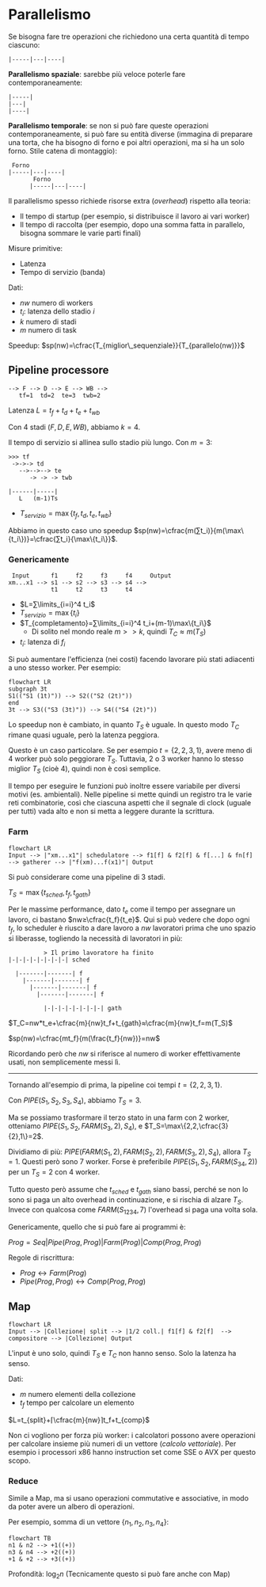# Parallelismo

Se bisogna fare tre operazioni che richiedono una certa quantità di tempo ciascuno:
```
|-----|---|----|
```

**Parallelismo spaziale**: sarebbe più veloce poterle fare contemporaneamente:
```
|-----|
|---|
|----|
```

**Parallelismo temporale**: se non si può fare queste operazioni contemporaneamente, si può fare su entità diverse (immagina di preparare una torta, che ha bisogno di forno e poi altri operazioni, ma si ha un solo forno. Stile catena di montaggio):
```
 Forno
|-----|---|----|
       Forno
      |-----|---|----|
```

Il parallelismo spesso richiede risorse extra (*overhead*) rispetto alla teoria:
- Il tempo di startup (per esempio, si distribuisce il lavoro ai vari worker)
- Il tempo di raccolta (per esempio, dopo una somma fatta in parallelo, bisogna sommare le varie parti finali)

Misure primitive:
- Latenza
- Tempo di servizio (banda)

Dati:
- $nw$ numero di workers
- $t_i$: latenza dello stadio $i$
- $k$ numero di stadi
- $m$ numero di task

Speedup: $sp(nw)=\cfrac{T_{miglior\_sequenziale}}{T_{parallelo(nw)}}$

## Pipeline processore

```
--> F --> D --> E --> WB -->
   tf=1  td=2  te=3  twb=2
```

Latenza $L=t_f+t_d+t_e+t_{wb}$

Con 4 stadi ($F, D, E ,WB$), abbiamo $k=4$.

Il tempo di servizio si allinea sullo stadio più lungo. Con $m=3$:

```
>>> tf
 ->->-> td
   -->-->--> te
      -> -> -> twb

|------|-----|
   L   (m-1)Ts
```

- $T_{servizio}=\max\{t_f,t_d,t_e,t_{wb}\}$

Abbiamo in questo caso uno speedup $sp(nw)=\cfrac{m(∑t_i)}{m(\max\{t_i\})}=\cfrac{∑t_i}{\max\{t_i\}}$.

### Genericamente

```
 Input      f1     f2     f3     f4     Output
xm...x1 --> s1 --> s2 --> s3 --> s4 -->
            t1     t2     t3     t4
```

- $L=∑\limits_{i=i}^4 t_i$
- $T_{servizio}=\max\{t_i\}$
- $T_{completamento}=∑\limits_{i=i}^4 t_i+(m-1)\max\{t_i\}$
	- Di solito nel mondo reale $m>>k$, quindi $T_C≈m(T_S)$
- $t_i$: latenza di $f_i$

Si può aumentare l'efficienza (nei costi) facendo lavorare più stati adiacenti a uno stesso worker. Per esempio:
```mermaid
flowchart LR
subgraph 3t
S1(("S1 (1t)")) --> S2(("S2 (2t)"))
end
3t --> S3(("S3 (3t)")) --> S4(("S4 (2t)"))
```

Lo speedup non è cambiato, in quanto $T_S$ è uguale. In questo modo $T_C$ rimane quasi uguale, però la latenza peggiora.

Questo è un caso particolare. Se per esempio $t=\{2,2,3,1\}$, avere meno di 4 worker può solo peggiorare $T_S$. Tuttavia, 2 o 3 worker hanno lo stesso miglior $T_S$ (cioè 4), quindi non è così semplice.

Il tempo per eseguire le funzioni può inoltre essere variabile per diversi motivi (es. ambientali). Nelle pipeline si mette quindi un registro tra le varie reti combinatorie, così che ciascuna aspetti che il segnale di clock (uguale per tutti) vada alto e non si metta a leggere durante la scrittura.

### Farm

```mermaid
flowchart LR
Input --> |"xm...x1"| schedulatore --> f1[f] & f2[f] & f[...] & fn[f] --> gatherer --> |"f(xm)...f(x1)"| Output
```

Si può considerare come una pipeline di 3 stadi.

$T_S=\max\{t_{sched},t_f,t_{gath}\}$

Per le massime performance, dato $t_e$ come il tempo per assegnare un lavoro, ci bastano $nw≥\cfrac{t_f}{t_e}$. Qui si può vedere che dopo ogni $t_f$, lo scheduler è riuscito a dare lavoro a $nw$ lavoratori prima che uno spazio si liberasse, togliendo la necessità di lavoratori in più:
```
          > Il primo lavoratore ha finito
|-|-|-|-|-|-|-|-| sched

  |-------|-------| f
    |-------|-------| f
      |-------|-------| f
        |-------|-------| f

          |-|-|-|-|-|-|-|-| gath
```

$T_C=nw*t_e+\cfrac{m}{nw}t_f+t_{gath}≈\cfrac{m}{nw}t_f=m(T_S)$

$sp(nw)=\cfrac{mt_f}{m(\frac{t_f}{nw})}=nw$

Ricordando però che $nw$ si riferisce al numero di worker effettivamente usati, non semplicemente messi lì.

---

Tornando all'esempio di prima, la pipeline coi tempi $t=\{2,2,3,1\}$.

Con $PIPE(S_1,S_2,S_3,S_4)$, abbiamo $T_S=3$.

Ma se possiamo trasformare il terzo stato in una farm con 2 worker, otteniamo $PIPE(S_1,S_2,FARM(S_3,2),S_4)$, e $T_S=\max\{2,2,\cfrac{3}{2},1\}=2$.

Dividiamo di più: $PIPE(FARM(S_1,2),FARM(S_2,2),FARM(S_3,2),S_4)$, allora $T_S=1$. Questi però sono 7 worker. Forse è preferibile $PIPE(S_1,S_2,FARM(S_{34},2))$ per un $T_S=2$ con 4 worker.

Tutto questo però assume che $t_{sched}$ e $t_{gath}$ siano bassi, perché se non lo sono si paga un alto overhead in continuazione, e si rischia di alzare $T_S$. Invece con qualcosa come $FARM(S_{1234},7)$ l'overhead si paga una volta sola.

Genericamente, quello che si può fare ai programmi è:

$Prog=Seq|Pipe(Prog,Prog)|Farm(Prog)|Comp(Prog,Prog)$

Regole di riscrittura:
- $Prog↔Farm(Prog)$
- $Pipe(Prog,Prog)↔Comp(Prog,Prog)$

## Map

```mermaid
flowchart LR
Input --> |Collezione| split --> |1/2 coll.| f1[f] & f2[f]  --> compositore --> |Collezione| Output
```

L'input è uno solo, quindi $T_S$ e $T_C$ non hanno senso. Solo la latenza ha senso.

Dati:
- $m$ numero elementi della collezione
- $t_f$ tempo per calcolare un elemento

$L=t_{split}+⌈\cfrac{m}{nw}⌉t_f+t_{comp}$

Non ci vogliono per forza più worker: i calcolatori possono avere operazioni per calcolare insieme più numeri di un vettore (*calcolo vettoriale*). Per esempio i processori x86 hanno instruction set come SSE o AVX per questo scopo.

### Reduce

Simile a Map, ma si usano operazioni commutative e associative, in modo da poter avere un albero di operazioni.

Per esempio, somma di un vettore $\{n_1,n_2,n_3,n_4\}$:
```mermaid
flowchart TB
n1 & n2 --> +1((+))
n3 & n4 --> +2((+))
+1 & +2 --> +3((+))
```

Profondità: $\log_2 n$ (Tecnicamente questo si può fare anche con Map)
